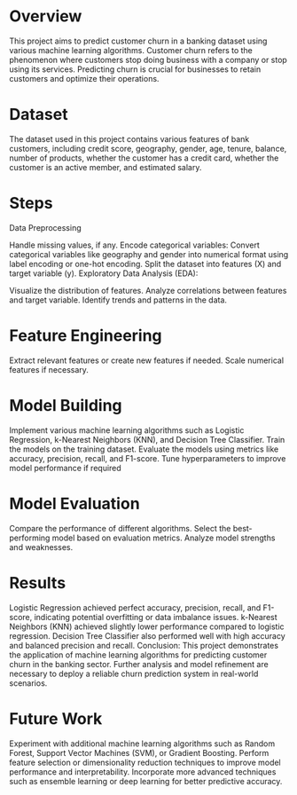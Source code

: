# Overview
This project aims to predict customer churn in a banking dataset using various machine learning algorithms. 
Customer churn refers to the phenomenon where customers stop doing business with a company or stop using its services.
Predicting churn is crucial for businesses to retain customers and optimize their operations.
# Dataset
The dataset used in this project contains various features of bank customers, including credit score, geography, gender, age, tenure, balance, 
number of products, whether the customer has a credit card, whether the customer is an active member, and estimated salary.
# Steps

Data Preprocessing

Handle missing values, if any.
Encode categorical variables: Convert categorical variables like geography and gender into numerical format using label encoding or one-hot encoding.
Split the dataset into features (X) and target variable (y).
Exploratory Data Analysis (EDA):

Visualize the distribution of features.
Analyze correlations between features and target variable.
Identify trends and patterns in the data.

# Feature Engineering

Extract relevant features or create new features if needed.
Scale numerical features if necessary.

# Model Building

Implement various machine learning algorithms such as Logistic Regression, k-Nearest Neighbors (KNN), and Decision Tree Classifier.
Train the models on the training dataset.
Evaluate the models using metrics like accuracy, precision, recall, and F1-score.
Tune hyperparameters to improve model performance if required

# Model Evaluation

Compare the performance of different algorithms.
Select the best-performing model based on evaluation metrics.
Analyze model strengths and weaknesses.

# Results

Logistic Regression achieved perfect accuracy, precision, recall, and F1-score, indicating potential overfitting or data imbalance issues.
k-Nearest Neighbors (KNN) achieved slightly lower performance compared to logistic regression.
Decision Tree Classifier also performed well with high accuracy and balanced precision and recall.
Conclusion:
This project demonstrates the application of machine learning algorithms for predicting customer churn in the banking sector. Further analysis and model refinement are necessary to deploy a reliable churn prediction system in real-world scenarios.

# Future Work

Experiment with additional machine learning algorithms such as Random Forest, Support Vector Machines (SVM), or Gradient Boosting.
Perform feature selection or dimensionality reduction techniques to improve model performance and interpretability.
Incorporate more advanced techniques such as ensemble learning or deep learning for better predictive accuracy.
